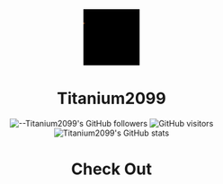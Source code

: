   <div align="center"><img src="https://github.com/Titanium2099/Titanium2099/blob/main/Titanium.gif" width="100"/></div>

# <div align="center">Titanium2099</div>
<div align=center> 

![--Titanium2099's GitHub followers](https://img.shields.io/github/followers/Titanium2099?color=00bbbb&style=for-the-badge&logo=github&logoColor=fff) 
![GitHub visitors](https://visitor-badge-reloaded.herokuapp.com/badge?page_id=Titanium2099.visitor.badge.reloaded&color=00bbbb&style=for-the-badge&logo=github)
  <br>
![Titanium2099's GitHub stats](https://github-readme-stats.vercel.app/api?username=Titanium2099&show_icons=true)
 <!--![Titanium2099's Top Langs](https://github-readme-stats.vercel.app/api/top-langs/?username=Titanium2099&layout=compact)-->
# <div align="center">Check Out</div>
</div>

